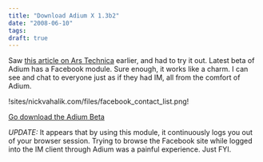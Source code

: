 ```yaml
---
title: "Download Adium X 1.3b2"
date: "2008-06-10"
tags:
draft: true
---
```


Saw [this article on Ars Technica](http://arstechnica.com/journals/apple.ars/2008/06/10/adium-1-3-beta-brings-new-contact-organization-performance) earlier, and had to try it out.  Latest beta of Adium has a Facebook module.  Sure enough, it works like a charm.  I can see and chat to everyone just as if they had IM, all from the comfort of Adium.

!sites/nickvahalik.com/files/facebook_contact_list.png!

[Go download the Adium Beta](http://beta.adiumx.com/)

*UPDATE:* It appears that by using this module, it continuously logs you out of your browser session.  Trying to browse the Facebook site while logged into the IM client through Adium was a painful experience.  Just FYI.
